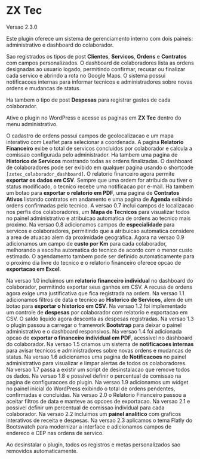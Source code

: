 # ZX Tec

Versao 2.3.0

Este plugin oferece um sistema de gerenciamento interno com dois paineis: administrativo e dashboard do colaborador.

Sao registrados os tipos de post **Clientes**, **Servicos**, **Ordens** e **Contratos** com campos personalizados.
O dashboard de colaboradores lista as ordens designadas ao usuario logado, permitindo confirmar, recusar ou finalizar cada servico e abrindo a rota no Google Maps.
O sistema possui notificacoes internas para informar tecnicos e administradores sobre novas ordens e mudancas de status.

Ha tambem o tipo de post **Despesas** para registrar gastos de cada colaborador.

Ative o plugin no WordPress e acesse as paginas em **ZX Tec** dentro do menu administrativo.

O cadastro de ordens possui campos de geolocalizacao e um mapa interativo com Leaflet para selecionar a coordenada. A pagina **Relatorio Financeiro** exibe o total de servicos concluidos por colaborador e calcula a comissao configurada pelo administrador. Ha tambem uma pagina de **Historico de Servicos** mostrando todas as ordens finalizadas. O dashboard de colaboradores pode ser exibido em qualquer pagina usando o shortcode `[zxtec_colaborador_dashboard]`.
O relatorio financeiro agora permite **exportar os dados em CSV**. Sempre que uma ordem for atribuida ou tiver o status modificado, o tecnico recebe uma notificacao por e-mail.
Ha tambem um botao para **exportar o relatorio em PDF**, uma pagina de **Contratos Ativos** listando contratos em andamento e uma pagina de **Agenda** exibindo ordens confirmadas pelo tecnico.
A versao 0.7 inclui campos de localizacao nos perfis dos colaboradores, um **Mapa de Tecnicos** para visualizar todos no painel administrativo e atribuicao automatica de ordens ao tecnico mais proximo.
Na versao 0.8 adicionamos campos de **especialidade** para servicos e colaboradores, permitindo que a atribuicao automatica considere a area de atuacao alem da proximidade geográfica.
Agora na versao 0.9 adicionamos um campo de **custo por Km** para cada colaborador, melhorando a escolha automatica do tecnico de acordo com o menor custo estimado. O agendamento tambem pode ser definido automaticamente para o proximo dia livre do tecnico e o relatorio financeiro oferece opcao de **exportacao em Excel**.

Na versao 1.0 incluimos um **relatorio financeiro individual** no dashboard do colaborador, permitindo exportar seus ganhos em CSV. A recusa de ordens agora exige uma justificativa que fica registrada na ordem.
Na versao 1.1 adicionamos filtros de data e tecnico ao **Historico de Servicos**, alem de um botao para **exportar o historico em CSV**.
Na versao 1.2 foi implementado um controle de **despesas** por colaborador com relatorio e exportacao em CSV. O saldo liquido agora desconta as despesas registradas.
Na versao 1.3 o plugin passou a carregar o framework **Bootstrap** para deixar o painel administrativo e o dashboard responsivos.
Na versao 1.4 foi adicionada opcao de **exportar o financeiro individual em PDF**, acessivel no dashboard do colaborador.
Na versao 1.5 criamos um sistema de **notificacoes internas** para avisar tecnicos e administradores sobre novas ordens e mudancas de status.
Na versao 1.6 adicionamos uma pagina de **Notificacoes** no painel administrativo para visualizar e limpar alertas de todos os colaboradores. Na versao 1.7 passa a existir um script de desinstalacao que remove todos os dados.
Na versao 1.8 e possivel definir o percentual de comissao na pagina de configuracoes do plugin.
Na versao 1.9 adicionamos um widget no painel inicial do WordPress exibindo o total de ordens pendentes, confirmadas e concluidas.
Na versao 2.0 o Relatorio Financeiro passou a aceitar filtros de data e manteve as opcoes de exportacao.
Na versao 2.1 e possivel definir um percentual de comissao individual para cada colaborador.
Na versao 2.2 incluimos um **painel analitico** com graficos interativos de receita e despesas.
Na versao 2.3 aplicamos o tema Flatly do Bootswatch para modernizar a interface e adicionamos campos de endereco e CEP nas ordens de servico.

Ao desinstalar o plugin, todos os registros e metas personalizados sao removidos automaticamente.

